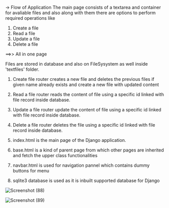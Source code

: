 -> Flow of Application
The main page consists of a textarea and container for avaliable files and also along with them there are 
options to perform required operations like 

1. Create a file
2. Read a file 
3. Update a file
4. Delete a file

==>> All in one page


Files are stored in database and also on FileSysystem as well inside 'textfiles' folder.

1. Create file router creates a new file and deletes the previous files if given name already exists and create a new
file with updated content

2. Read a file router reads the content of file using a specific id linked with file record inside database.

3. Update a file router update the content of file using a specific id linked with file record inside database.

4. Delete a file router deletes the file using a specific id linked with file record inside database.

5. index.html is the main page of the Django application.

6. base.html is a kind of parent page from which other pages are inherited and fetch the upper class functionalities

7. navbar.html is used for navigation pannel which contains dummy buttons for menu

8. sqlite3 database is used as it is inbuilt supported database for Django




![Screenshot (88)](https://user-images.githubusercontent.com/46940879/122793236-ddac4b80-d2b2-11eb-8783-542a6e7320a9.png)


![Screenshot (89)](https://user-images.githubusercontent.com/46940879/122793349-00d6fb00-d2b3-11eb-987e-c394a8ff9e6a.png)

